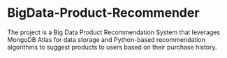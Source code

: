# BigData-Product-Recommender
The project is a Big Data Product Recommendation System that leverages MongoDB Atlas for data storage and Python-based recommendation algorithms to suggest products to users based on their purchase history.
